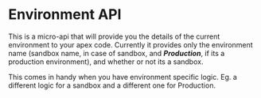 # Environment API

This is a micro-api that will provide you the details of the current environment to your apex code.
Currently it provides only the environment name (sandbox name, in case of sandbox, and **_Production_**,
if its a production environment), and whether or not its a sandbox.

This comes in handy when you have environment specific logic. Eg. a different logic for a sandbox
and a different one for Production. 


